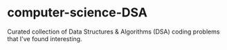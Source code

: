 # computer-science-DSA
Curated collection of Data Structures &amp; Algorithms (DSA) coding problems that I've found interesting.
